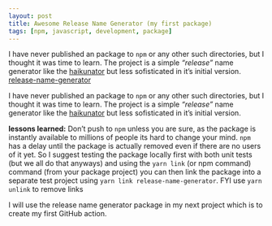 ```yaml
---
layout: post
title: Awesome Release Name Generator (my first package)
tags: [npm, javascript, development, package]
---
```


I have never published an package to `npm` or any other such directories, but I thought it was time to learn. The project is a simple *“release”* name generator like the [haikunator​](https://www.npmjs.com/package/haikunator) but less sofisticated in it’s initial version.
<a href="https://github.com/ftnilsson/release-name-generator" title="release-name-generator​"> <i class="svg-icon github"></i> release-name-generator</a>

I have never published an package to `npm` or any other such directories, but I thought it was time to learn. The project is a simple *“release”* name generator like the [haikunator​](https://www.npmjs.com/package/haikunator) but less sofisticated in it’s initial version.

**lessons learned:** Don’t push to `npm` unless you are sure, as the package is instantly available to millions of people its hard to change your mind. `npm` has a delay until the package is actually removed even if there are no users of it yet. So I suggest testing the package locally first with both unit tests (but we all do that anyways) and using the `yarn link` (or npm command) command (from your package project) you can then link the package into a separate test project using `yarn link release-name-generator`. FYI use `yarn unlink` to remove links

I will use the release name generator package in my next project which is to create my first GitHub action.
